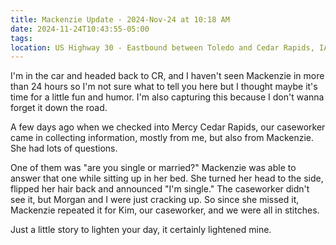 ```yaml
---
title: Mackenzie Update - 2024-Nov-24 at 10:18 AM
date: 2024-11-24T10:43:55-05:00
tags:
location: US Highway 30 - Eastbound between Toledo and Cedar Rapids, IA
---
```


I'm in the car and headed back to CR, and I haven't seen Mackenzie in more than 24 hours so I'm not sure what to tell you here but I thought maybe it's time for a little fun and humor. I'm also capturing this because I don't wanna forget it down the road.

A few days ago when we checked into Mercy Cedar Rapids, our caseworker came in collecting information, mostly from me, but also from Mackenzie. She had lots of questions.

One of them was "are you single or married?" Mackenzie was able to answer that one while sitting up in her bed. She turned her head to the side, flipped her hair back and announced "I'm single." The caseworker didn't see it, but Morgan and I were just cracking up. So since she missed it, Mackenzie repeated it for Kim, our caseworker, and we were all in stitches.

Just a little story to lighten your day, it certainly lightened mine.

